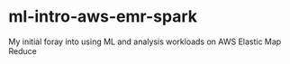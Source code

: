 # ml-intro-aws-emr-spark
My initial foray into using ML and analysis workloads on AWS Elastic Map Reduce
